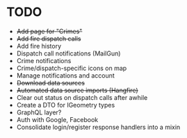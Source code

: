 # TODO

* ~~Add page for "Crimes"~~
* ~~Add fire dispatch calls~~
* Add fire history
* Dispatch call notifications (MailGun)
* Crime notifications
* Crime/dispatch-specific icons on map
* Manage notifications and account
* ~~Download data sources~~
* ~~Automated data source imports (Hangfire)~~
* Clear out status on dispatch calls after awhile
* Create a DTO for IGeometry types
* GraphQL layer?
* Auth with Google, Facebook
* Consolidate login/register response handlers into a mixin
